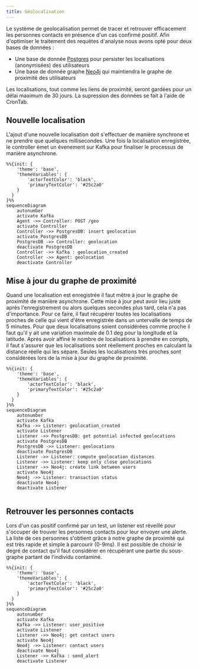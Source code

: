 ```yaml
---
title: Géolocalisation
---
```


Le système de geolocalisation permet de tracer et retrouver efficacement les personnes contacts en présence d'un cas confirmé positif. Afin d'optimiser le traitement des requètes d'analyse nous avons opté pour deux bases de données :
- Une base de donnée [Postgres](https://www.postgresql.org/) pour persister les localisations (anonymisées) des utilisateurs
- Une base de donnée graphe [Neo4j](https://neo4j.com/) qui maintiendra le graphe de proximité des utilisateurs
  
Les localisations, tout comme les liens de proximité, seront gardées pour un délai maximum de 30 jours. La supression des données se fait à l'aide de CronTab.

## Nouvelle localisation
L'ajout d'une nouvelle localisation doit s'effectuer de manière synchrone et ne prendre que quelques millisecondes. Une fois la localisation enregistrée, le controller émet un évenement sur Kafka pour finaliser le processus de manière asynchrone.
```mermaid
%%{init: {
    'theme': 'base', 
    'themeVariables': {
        'actorTextColor': 'black',
        'primaryTextColor': '#25c2a0'
    }
  }
}%%
sequenceDiagram
    autonumber
    activate Kafka
    Agent ->> Controller: POST /geo
    activate Controller
    Controller ->> PostgresDB: insert geolocation
    activate PostgresDB
    PostgresDB ->> Controller: geolocation
    deactivate PostgresDB
    Controller ->> Kafka : geolocation_created
    Controller ->> Agent: geolocation
    deactivate Controller
```

## Mise à jour du graphe de proximité
Quand une localisation est enregistrée il faut mêtre à jour le graphe de proximité de manière asynchrone. Cette mise à jour peut avoir lieu juste après l'enregistrement ou alors quelques secondes plus tard, cela n'a pas d'importance. Pour ce faire, il faut récupérer toutes les localisations proches de celle qui vient d'être enregistrée dans un untervalle de temps de 5 minutes. Pour que deux localisations soient considérées comme proche il faut qu'il y ait une variation maximale de 0.1 deg pour la longitude et la latitude. Après avoir affiné le nombre de localisations à prendre en compts, il faut s'assurer que les localisations sont réellement proches en calculant la distance réelle qui les sépare. Seules les localisations très proches sont considérées lors de la mise à jour du graphe de proximité.

```mermaid
%%{init: {
    'theme': 'base', 
    'themeVariables': {
        'actorTextColor': 'black',
        'primaryTextColor': '#25c2a0'
    }
  }
}%%
sequenceDiagram
    autonumber
    activate Kafka
    Kafka ->> Listener: geolocation_created
    activate Listener
    Listener ->> PostgresDB: get potential infected geolocations
    activate PostgresDB
    PostgresDB ->> Listener: geolocations
    deactivate PostgresDB
    Listener ->> Listener: compute geolocation distances
    Listener ->> Listener: keep only close geolocations
    Listener ->> Neo4j: create link between users
    activate Neo4j
    Neo4j ->> Listener: transaction status
    deactivate Neo4j
    deactivate Listener
    
```

## Retrouver les personnes contacts
Lors d'un cas positif confirmé par un test, un listener est réveillé pour s'occuper de trouver les personnes contacts pour leur envoyer une alerte. La liste de ces personnes s'obtient grâce à notre graphe de proximité qui est très rapide et simple à parcourir (0-9ms). Il est possible de choisir le degré de contact qu'il faut considérer en récupérant une partie du sous-graphe partant de l'individu contaminé.

```mermaid
%%{init: {
    'theme': 'base', 
    'themeVariables': {
        'actorTextColor': 'black',
        'primaryTextColor': '#25c2a0'
    }
  }
}%%
sequenceDiagram
    autonumber
    activate Kafka
    Kafka ->> Listener: user_positive
    activate Listener
    Listener ->> Neo4j: get contact users
    activate Neo4j
    Neo4j ->> Listener: contact users
    deactivate Neo4j
    Listener ->> Kafka : send_alert
    deactivate Listener
    
```